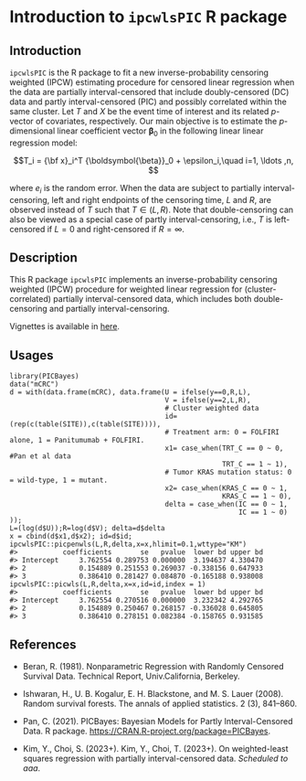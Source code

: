 # Introduction to `ipcwlsPIC` R package


## Introduction
`ipcwlsPIC` is the R package to fit a new inverse-probability censoring weighted (IPCW) estimating procedure for censored linear regression when the data are partially interval-censored that include doubly-censored (DC) data and partly interval-censored (PIC) and possibly correlated within the same cluster.
Let $T$ and $X$ be the event time of interest and its related $p$-vector of covariates, respectively.
Our main objective is to estimate 
the $p$-dimensional linear coefficient vector ${\boldsymbol{\beta}}_0$
in the following linear linear regression model:

$$T_i = {\bf x}_i^T {\boldsymbol{\beta}}_0 + \epsilon_i,\quad i=1, \ldots ,n, $$

where $e_i$ is the random error.
When the data are subject to partially interval-censoring, 
left and right endpoints of the censoring time, $L$ and $R$,
are observed instead of $T$ such that $T\in(L,R)$.
Note that double-censoring  can also  be viewed as 
a special case of partly interval-censoring, 
i.e., $T$ is left-censored if $L=0$ and right-censored if $R=\infty$. 


## Description
This R package `ipcwlsPIC` implements an inverse-probability censoring weighted (IPCW) procedure for weighted linear regression for (cluster-correlated) partially interval-censored data, which includes both double-censoring and partially interval-censoring.

Vignettes is available in [here](http://htmlpreview.github.io/?https://github.com/YejiStat/ipcwlsPIC/blob/main/vignettes/ipcwlsPIC.html).


## Usages 
```{r}
library(PICBayes)
data("mCRC")
d = with(data.frame(mCRC), data.frame(U = ifelse(y==0,R,L),
                                      V = ifelse(y==2,L,R),
                                      # Cluster weighted data
                                      id=(rep(c(table(SITE)),c(table(SITE)))),
                                      # Treatment arm: 0 = FOLFIRI alone, 1 = Panitumumab + FOLFIRI.
                                      x1= case_when(TRT_C == 0 ~ 0, #Pan et al data
                                                    TRT_C == 1 ~ 1),
                                      # Tumor KRAS mutation status: 0 = wild-type, 1 = mutant.
                                      x2= case_when(KRAS_C == 0 ~ 1,
                                                    KRAS_C == 1 ~ 0),
                                      delta = case_when(IC == 0 ~ 1,
                                                        IC == 1 ~ 0)
));
L=(log(d$U));R=log(d$V); delta=d$delta
x = cbind(d$x1,d$x2); id=d$id;
ipcwlsPIC::picpenwls(L,R,delta,x=x,hlimit=0.1,wttype="KM")
#>           coefficients       se   pvalue  lower bd upper bd
#> Intercept     3.762554 0.289753 0.000000  3.194637 4.330470
#> 2             0.154889 0.251553 0.269037 -0.338156 0.647933
#> 3             0.386410 0.281427 0.084870 -0.165188 0.938008
ipcwlsPIC::picwls(L,R,delta,x=x,id=id,index = 1)
#>           coefficients       se   pvalue  lower bd upper bd
#> Intercept     3.762554 0.270516 0.000000  3.232342 4.292765
#> 2             0.154889 0.250467 0.268157 -0.336028 0.645805
#> 3             0.386410 0.278151 0.082384 -0.158765 0.931585
```


## References


* Beran, R. (1981). Nonparametric Regression with Randomly Censored Survival Data. Technical Report, Univ.California, Berkeley.

* Ishwaran, H., U. B. Kogalur, E. H. Blackstone, and M. S. Lauer (2008). Random survival forests. The annals of applied statistics. 2 (3), 841–860.

* Pan, C. (2021). 
PICBayes: Bayesian Models for Partly Interval-Censored Data. R package. 
https://CRAN.R-project.org/package=PICBayes.

* Kim, Y., Choi, S. (2023+). 
Kim, Y., Choi, T. (2023+). On weighted-least squares regression with partially interval-censored data.
*Scheduled to aaa*.
